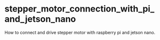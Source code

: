 # stepper_motor_connection_with_pi_and_jetson_nano
How to connect and drive stepper motor with raspberry pi and jetson nano.
